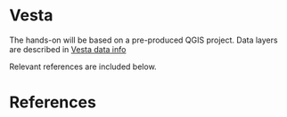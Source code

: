 # Vesta

The hands-on will be based on a pre-produced QGIS project. Data layers are described in [Vesta data info](vesta_data_info_2024-GMAP-winter-school.md)

Relevant references are included below.

# References
